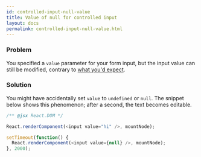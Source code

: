 ```yaml
---
id: controlled-input-null-value
title: Value of null for controlled input
layout: docs
permalink: controlled-input-null-value.html
---
```


### Problem
You specified a `value` parameter for your form input, but the input value can still be modified, contrary to [what you'd expect](/react/docs/cookbook/forms.html).

### Solution
You might have accidentally set `value` to `undefined` or `null`. The snippet below shows this phenomenon; after a second, the text becomes editable.

```js
/** @jsx React.DOM */

React.renderComponent(<input value="hi" />, mountNode);

setTimeout(function() {
  React.renderComponent(<input value={null} />, mountNode);
}, 2000);
```
